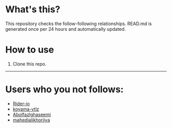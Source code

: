 # What's this?
This repository checks the follow-following relationships.
READ.md is generated once per 24 hours and automatically updated.
# How to use
1. Clone this repo.
 
 --- 
 
 # Users who you not follows: 
  
- [Rider-io](https://github.com/Rider-io/) 
- [koyama-vtlz](https://github.com/koyama-vtlz/) 
- [Abolfazlghaseemi](https://github.com/Abolfazlghaseemi/) 
- [mahedialikhorjiya](https://github.com/mahedialikhorjiya/) 
